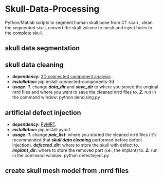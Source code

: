 # Skull-Data-Processing
Python/Matlab scripts to segment human skull bone from CT scan , clean the segmented skull, convert the skull volume to mesh and inject holes to the complete skull.

## skull data segmentation


## skull data cleaning
* **_dependency:_**   [3D connected component analysis](https://pypi.org/project/connected-components-3d/).
* **_installation:_**  pip install connected-components-3d
* **_usage:_** **_1._** change  **_data_dir_** and **_save_dir_** to where you stored the original nrrd files and where you want to save the cleaned   nrrd files to. **_2._** run in the command window:  python denoising.py


## artificial defect injection
* **_dependency:_**   [PyMRT](https://pypi.org/project/pymrt/).
* **_installation:_**  pip install pymrt
* **_usage:_** **_1._**  change  **_pair_list_:** where you storied the cleaned nrrd files (it's recommended that **_skull data cleaning_** performed before defect injection). **_defected_dir_:**  where to store the skull with defect to. **_implant_dir_:**  where to store the removed part (i.e., the implant) to. **_2._** run in the command window:  python defectinject.py


## create skull mesh model from .nrrd files









